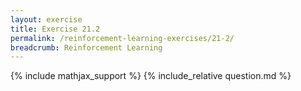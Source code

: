```yaml
---
layout: exercise
title: Exercise 21.2
permalink: /reinforcement-learning-exercises/21-2/
breadcrumb: Reinforcement Learning
---
```


{% include mathjax_support %}
{% include_relative question.md %}
